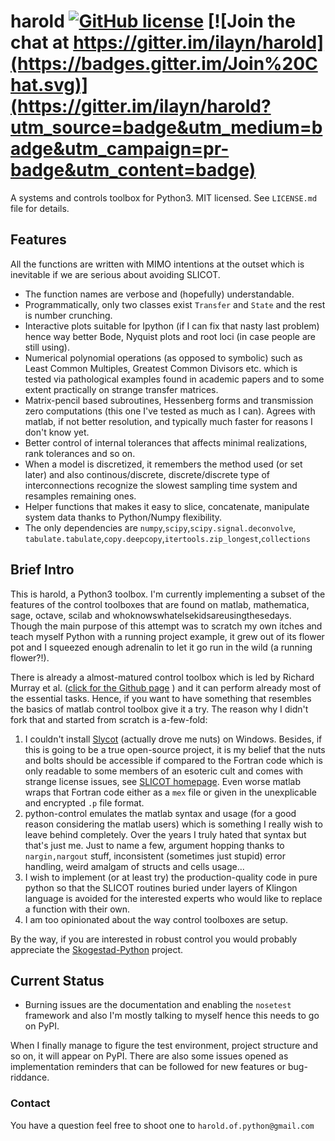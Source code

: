 # harold [![GitHub license](https://img.shields.io/github/license/mashape/apistatus.svg?style=plastic)](https://github.com/ilayn/harold/blob/master/LICENSE) [![Join the chat at https://gitter.im/ilayn/harold](https://badges.gitter.im/Join%20Chat.svg)](https://gitter.im/ilayn/harold?utm_source=badge&utm_medium=badge&utm_campaign=pr-badge&utm_content=badge)

A systems and controls toolbox for Python3. MIT licensed. See `LICENSE.md` file for details.


## Features

All the functions are written with MIMO intentions at the outset which is inevitable if we are serious about avoiding SLICOT. 

  - The function names are verbose and (hopefully) understandable. 
  - Programmatically, only two classes exist `Transfer` and `State` and the rest is number crunching.
  - Interactive plots suitable for Ipython (if I can fix that nasty last problem) hence way better Bode, Nyquist plots and root loci (in case people are still using). 
  - Numerical polynomial operations (as opposed to symbolic) such as Least Common Multiples, Greatest Common Divisors etc. which is tested via pathological examples found in academic papers and to some extent practically on strange transfer matrices.
  - Matrix-pencil based subroutines, Hessenberg forms and transmission zero computations (this one I've tested as much as I can). Agrees with matlab, if not better resolution, and typically much faster for reasons I don't know yet.
  - Better control of internal tolerances that affects minimal realizations, rank tolerances and so on. 
  - When a model is discretized, it remembers the method used (or set later) and also continous/discrete, discrete/discrete type of interconnections recognize the slowest sampling time system and resamples remaining ones. 
  - Helper functions that makes it easy to slice, concatenate, manipulate system data thanks to Python/Numpy flexibility. 
  - The only dependencies are `numpy`,`scipy`,`scipy.signal.deconvolve`,
  `tabulate.tabulate`,`copy.deepcopy`,`itertools.zip_longest`,`collections`


## Brief Intro

This is harold, a Python3 toolbox. I'm currently implementing a subset of the features of the control toolboxes that are found on matlab, mathematica, sage, octave, scilab and whoknowswhatelsekidsareusingthesedays. Though the main purpose of this attempt was to scratch my own itches and teach myself Python with a running project example, it grew out of its flower pot and I squeezed enough adrenalin to let it go run in the wild (a running flower?!). 

There is already a almost-matured control toolbox which is led by Richard Murray et al. ([click for the Github page](https://github.com/python-control/python-control) ) and it can perform already most of the essential tasks. Hence, if you want to have something that resembles the basics of matlab control toolbox give it a try. The reason why I didn't fork that and started from scratch is a-few-fold:

  1. I couldn't install [Slycot](https://github.com/jgoppert/Slycot) (actually drove me nuts) on Windows. Besides, if this is going to be a true open-source project, it is my belief that the nuts and bolts should be accessible if compared to the Fortran code which is only readable to some  members of an esoteric cult and comes with strange license issues, see [SLICOT homepage](http://slicot.org/). Even worse matlab wraps that Fortran code either as a `mex` file or given in the unexplicable and encrypted `.p` file format. 
  2. python-control emulates the matlab syntax and usage (for a good reason considering the matlab users) which is something I really wish to leave behind completely. Over the years I truly hated that syntax but that's just me. Just to name a few, argument hopping thanks to `nargin,nargout` stuff, inconsistent (sometimes just stupid) error handling, weird amalgam of structs and cells usage... 
  3. I wish to implement (or at least try) the production-quality code in pure python so that the SLICOT routines buried under layers of Klingon language is avoided for the interested experts who would like to replace a function with their own. 
  4. I am too opinionated about the way control toolboxes are setup. 


By the way, if you are interested in robust control you would probably appreciate the  [Skogestad-Python](https://github.com/alchemyst/Skogestad-Python) project. 


## Current Status

- Burning issues are the documentation and enabling the `nosetest` framework and also I'm mostly talking to myself hence this needs to go on PyPI.

When I finally manage to figure the test environment, project structure and so on, it will appear on PyPI. There are also some issues opened as implementation reminders that can be followed for new features or bug-riddance. 


### Contact

You have a question feel free to shoot one to `harold.of.python@gmail.com`
